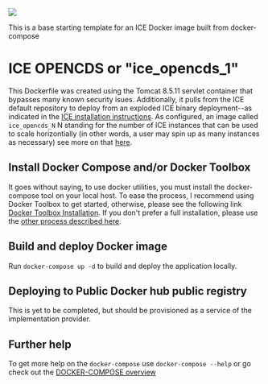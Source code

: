 ![](http://i.imgur.com/LdevqRd.jpg)

This is a base starting template for an ICE Docker image built from docker-compose 

# ICE OPENCDS or "ice_opencds_1"
This Dockerfile was created using the Tomcat 8.5.11 servlet container that bypasses many known security isues. Additionally, it pulls from the ICE default repository to deploy from an exploded ICE binary deployment--as indicated in the [ICE installation instructions](https://cdsframework.atlassian.net/wiki/display/ICE/Installing+ICE#InstallingICE-InstallingtheICEWebService). As configured, an image called `ice_opencds_N` N standing for the number of ICE instances that can be used to scale horizontially (in other words, a user may spin up as many instances as necessary) see more on that [here](https://docs.docker.com/compose/reference/scale/).	

## Install Docker Compose and/or Docker Toolbox
It goes without saying, to use docker utilities, you must install the docker-compose tool on your local host. To ease the process, I recommend using Docker Toolbox to get started, otherwise, please see the following link [Docker Toolbox Installation](https://www.docker.com/products/docker-toolbox). If you don't prefer a full installation, please use the [other process described here](https://docs.docker.com/compose/install/).

## Build and deploy Docker image
Run `docker-compose up -d` to build and deploy the application locally. 

## Deploying to Public Docker hub public registry
This is yet to be completed, but should be provisioned as a service of the implementation provider.

## Further help

To get more help on the `docker-compose` use `docker-compose --help` or go check out the [DOCKER-COMPOSE overview](https://docs.docker.com/compose/)
